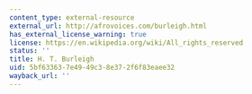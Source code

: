 ```yaml
---
content_type: external-resource
external_url: http://afrovoices.com/burleigh.html
has_external_license_warning: true
license: https://en.wikipedia.org/wiki/All_rights_reserved
status: ''
title: H. T. Burleigh
uid: 5bf63363-7e49-49c3-8e37-2f6f83eaee32
wayback_url: ''
---
```

